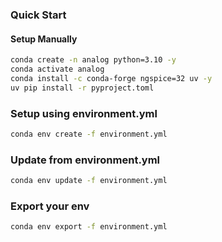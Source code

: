 ### Quick Start

#### Setup Manually

```bash
conda create -n analog python=3.10 -y
conda activate analog
conda install -c conda-forge ngspice=32 uv -y
uv pip install -r pyproject.toml
```

### Setup using environment.yml

```bash
conda env create -f environment.yml
```

### Update from environment.yml

```bash
conda env update -f environment.yml
```

### Export your env

```bash
conda env export -f environment.yml
```
